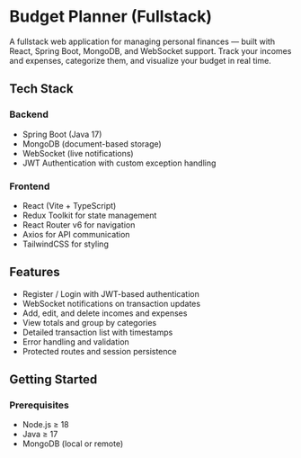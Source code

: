 # Budget Planner (Fullstack)

A fullstack web application for managing personal finances — built with React, Spring Boot, MongoDB, and WebSocket support. Track your incomes and expenses, categorize them, and visualize your budget in real time.

## Tech Stack

### Backend
- Spring Boot (Java 17)
- MongoDB (document-based storage)
- WebSocket (live notifications)
- JWT Authentication with custom exception handling

### Frontend
- React (Vite + TypeScript)
- Redux Toolkit for state management
- React Router v6 for navigation
- Axios for API communication
- TailwindCSS for styling

## Features

- Register / Login with JWT-based authentication
- WebSocket notifications on transaction updates
- Add, edit, and delete incomes and expenses
- View totals and group by categories
- Detailed transaction list with timestamps
- Error handling and validation
- Protected routes and session persistence

## Getting Started

### Prerequisites
- Node.js ≥ 18
- Java ≥ 17
- MongoDB (local or remote)


